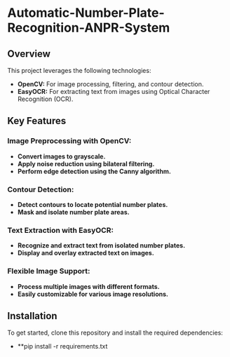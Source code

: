 # Automatic-Number-Plate-Recognition-ANPR-System

## Overview

This project leverages the following technologies:
- **OpenCV:** For image processing, filtering, and contour detection.
- **EasyOCR:** For extracting text from images using Optical Character Recognition (OCR).



## Key Features

### Image Preprocessing with OpenCV:

- **Convert images to grayscale.**
- **Apply noise reduction using bilateral filtering.**
- **Perform edge detection using the Canny algorithm.**

### Contour Detection:

- **Detect contours to locate potential number plates.**
- **Mask and isolate number plate areas.**

### Text Extraction with EasyOCR:

- **Recognize and extract text from isolated number plates.**
- **Display and overlay extracted text on images.**

### Flexible Image Support:

- **Process multiple images with different formats.**
- **Easily customizable for various image resolutions.**


## Installation

To get started, clone this repository and install the required dependencies:


- **pip install -r requirements.txt
